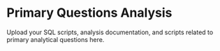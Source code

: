 # Primary Questions Analysis

Upload your SQL scripts, analysis documentation, and scripts related to primary analytical questions here.